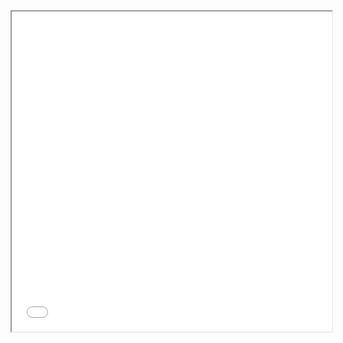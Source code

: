 <iframe src="info.html" width="512" height="512">
<a src="strongapps.github.io/oximiron-/"><button>Oximiron</button></a>
<a src="strongapps.github.io/swipe/"><button>Swipe</button></a>
<a src="strongapps.github.io/cDevAppStore/"><button>App Store</button></a>

